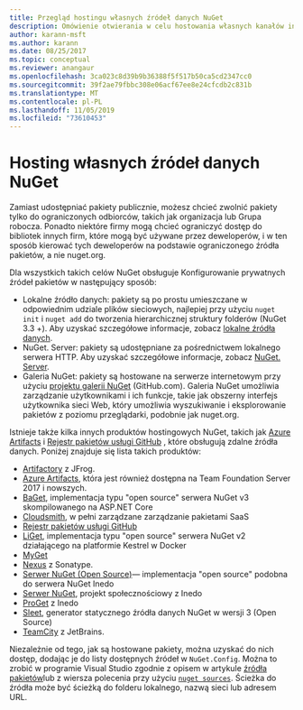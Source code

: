 ```yaml
---
title: Przegląd hostingu własnych źródeł danych NuGet
description: Omówienie otwierania w celu hostowania własnych kanałów informacyjnych lub Galerii pakietów NuGet lokalnie lub zdalnie.
author: karann-msft
ms.author: karann
ms.date: 08/25/2017
ms.topic: conceptual
ms.reviewer: anangaur
ms.openlocfilehash: 3ca023c8d39b9b36388f5f517b50ca5cd2347cc0
ms.sourcegitcommit: 39f2ae79fbbc308e06acf67ee8e24cfcdb2c831b
ms.translationtype: MT
ms.contentlocale: pl-PL
ms.lasthandoff: 11/05/2019
ms.locfileid: "73610453"
---
```

# <a name="hosting-your-own-nuget-feeds"></a>Hosting własnych źródeł danych NuGet

Zamiast udostępniać pakiety publicznie, możesz chcieć zwolnić pakiety tylko do ograniczonych odbiorców, takich jak organizacja lub Grupa robocza. Ponadto niektóre firmy mogą chcieć ograniczyć dostęp do bibliotek innych firm, które mogą być używane przez deweloperów, i w ten sposób kierować tych deweloperów na podstawie ograniczonego źródła pakietów, a nie nuget.org.

Dla wszystkich takich celów NuGet obsługuje Konfigurowanie prywatnych źródeł pakietów w następujący sposób:

- Lokalne źródło danych: pakiety są po prostu umieszczane w odpowiednim udziale plików sieciowych, najlepiej przy użyciu `nuget init` i `nuget add` do tworzenia hierarchicznej struktury folderów (NuGet 3.3 +). Aby uzyskać szczegółowe informacje, zobacz [lokalne źródła danych](../hosting-packages/local-feeds.md).
- NuGet. Server: pakiety są udostępniane za pośrednictwem lokalnego serwera HTTP. Aby uzyskać szczegółowe informacje, zobacz [NuGet. Server](../hosting-packages/nuget-server.md).
- Galeria NuGet: pakiety są hostowane na serwerze internetowym przy użyciu [projektu galerii NuGet](https://github.com/NuGet/NuGetGallery#build-and-run-the-gallery-in-arbitrary-number-easy-steps) (GitHub.com). Galeria NuGet umożliwia zarządzanie użytkownikami i ich funkcje, takie jak obszerny interfejs użytkownika sieci Web, który umożliwia wyszukiwanie i eksplorowanie pakietów z poziomu przeglądarki, podobnie jak nuget.org.

Istnieje także kilka innych produktów hostingowych NuGet, takich jak [Azure Artifacts](https://www.visualstudio.com/docs/package/nuget/publish) i [Rejestr pakietów usługi GitHub](https://help.github.com/articles/configuring-nuget-for-use-with-github-package-registry) , które obsługują zdalne źródła danych. Poniżej znajduje się lista takich produktów:

- [Artifactory](https://www.jfrog.com/artifactory/) z JFrog.
- [Azure Artifacts](https://www.visualstudio.com/docs/package/nuget/publish), która jest również dostępna na Team Foundation Server 2017 i nowszych.
- [BaGet](https://github.com/loic-sharma/BaGet), implementacja typu "open source" serwera NuGet v3 skompilowanego na ASP.NET Core
- [Cloudsmith](https://cloudsmith.io/l/nuget-feed/), w pełni zarządzane zarządzanie pakietami SaaS
- [Rejestr pakietów usługi GitHub](https://help.github.com/articles/configuring-nuget-for-use-with-github-package-registry)
- [LiGet](https://github.com/ai-traders/liget), implementacja typu "open source" serwera NuGet v2 działającego na platformie Kestrel w Docker
- [MyGet](https://myget.org)
- [Nexus](https://www.sonatype.org/nexus/) z Sonatype.
- [Serwer NuGet (Open Source)](https://github.com/svenkle/nuget-server)— implementacja "open source" podobna do serwera NuGet Inedo
- [Serwer NuGet](http://nugetserver.net/), projekt społecznościowy z Inedo
- [ProGet](https://inedo.com/proget) z Inedo
- [Sleet](https://github.com/emgarten/sleet), generator statycznego źródła danych NuGet w wersji 3 (Open Source)
- [TeamCity](https://www.jetbrains.com/teamcity/) z JetBrains.

Niezależnie od tego, jak są hostowane pakiety, można uzyskać do nich dostęp, dodając je do listy dostępnych źródeł w `NuGet.Config`. Można to zrobić w programie Visual Studio zgodnie z opisem w artykule [źródła pakietów](../consume-packages/install-use-packages-visual-studio.md#package-sources)lub z wiersza polecenia przy użyciu [`nuget sources`](../reference/cli-reference/cli-ref-sources.md). Ścieżka do źródła może być ścieżką do folderu lokalnego, nazwą sieci lub adresem URL.
